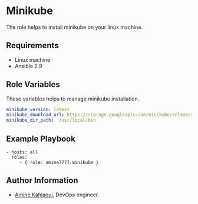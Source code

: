 Minikube
=========

The role helps to install minikube on your linux machine.

Requirements
------------
- Linux machine
- Ansible 2.9

Role Variables
--------------
These variables helps to manage minikube installation.

```yaml
minikube_version: latest
minikube_download_url: https://storage.googleapis.com/minikube/releases/{{ minikube_version }}/minikube-linux-amd64
minikube_dir_path:  /usr/local/bin
```

Example Playbook
----------------



    - hosts: all
      roles:
         - { role: amine7777.minikube }


Author Information
------------------

- [Amine Kahlaoui](https://github.com/amine7777), DevOps engineer.
